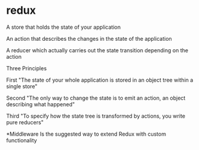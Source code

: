 # redux


A store that holds the state of your application

An action that describes the changes in the state of the application

A reducer which actually carries out the state transition depending on the action


Three Principles

First
"The state of your whole application is stored in an object tree within a single store"

Second
"The only way to change the state is to emit an action, an object describing what happened"

Third
"To specify how the state tree is transformed by actions, you write pure reducers"

*Middleware
Is the suggested way to extend Redux with custom functionality

